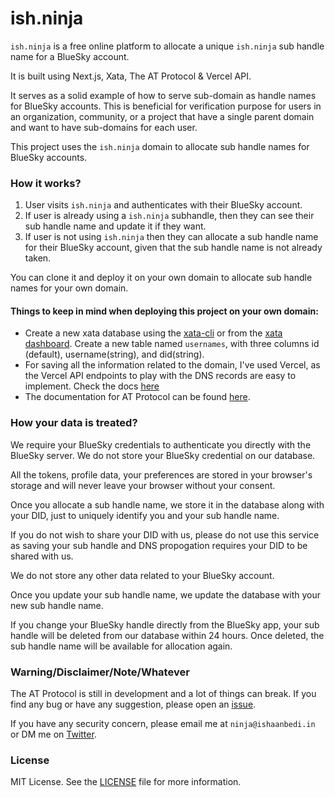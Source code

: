 # ish.ninja
`ish.ninja` is a free online platform to allocate a unique `ish.ninja` sub handle name for a BlueSky account.

It is built using Next.js, Xata, The AT Protocol & Vercel API.

It serves as a solid example of how to serve sub-domain as handle names for BlueSky accounts. This is beneficial for verification purpose for users in an organization, community, or a project that have a single parent domain and want to have sub-domains for each user.

This project uses the `ish.ninja` domain to allocate sub handle names for BlueSky accounts. 


### How it works?

1. User visits `ish.ninja` and authenticates with their BlueSky account.
2. If user is already using a `ish.ninja` subhandle, then they can see their sub handle name and update it if they want.
3. If user is not using `ish.ninja` then they can allocate a sub handle name for their BlueSky account, given that the sub handle name is not already taken.

You can clone it and deploy it on your own domain to allocate sub handle names for your own domain.

#### Things to keep in mind when deploying this project on your own domain:
- Create a new xata database using the [xata-cli](https://xata.io/docs/getting-started/cli#branches) or from the [xata dashboard](https://app.xata.io/workspaces). Create a new table named `usernames`, with three columns id (default), username(string), and did(string). 
- For saving all the information related to the domain, I've used Vercel, as the Vercel API endpoints to play with the DNS records are easy to implement. Check the docs [here](https://vercel.com/docs/rest-api/endpoints#dns)
- The documentation for AT Protocol can be found [here](https://atproto.com/docs/). 

### How your data is treated?

We require your BlueSky credentials to authenticate you directly with the BlueSky server. We do not store your BlueSky credential on our database.

 All the tokens, profile data, your preferences are stored in your browser's storage and will never leave your browser without your consent.

Once you allocate a sub handle name, we store it in the database along with your DID, just to uniquely identify you and your sub handle name. 

If you do not wish to share your DID with us, please do not use this service as saving your sub handle and DNS propogation requires your DID to be shared with us.

We do not store any other data related to your BlueSky account.

Once you update your sub handle name, we update the database with your new sub handle name. 

If you change your BlueSky handle directly from the BlueSky app, your sub handle will be deleted from our database within 24 hours. Once deleted, the sub handle name will be available for allocation again.

### Warning/Disclaimer/Note/Whatever

The AT Protocol is still in development and a lot of things can break. If you find any bug or have any suggestion, please open an [issue](https://github.com/bluesky-social/atproto). 

If you have any security concern, please email me at `ninja@ishaanbedi.in` or DM me on [Twitter](https://twitter.com/ishnbedi).

### License

MIT License. See the [LICENSE](LICENSE) file for more information.